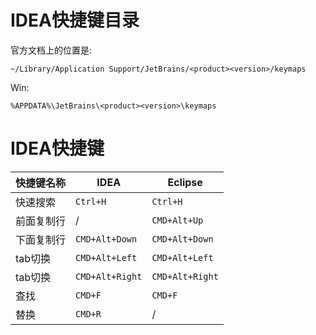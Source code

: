 # IDEA快捷键目录
官方文档上的位置是:

```
~/Library/Application Support/JetBrains/<product><version>/keymaps
```

Win:

```
%APPDATA%\JetBrains\<product><version>\keymaps
```

# IDEA快捷键
| 快捷键名称 | IDEA            | Eclipse         |
|:------|-----------------|-----------------|
| 快速搜索  | `Ctrl+H`        | `Ctrl+H`        |
| 前面复制行 | /               | `CMD+Alt+Up`    |
| 下面复制行 | `CMD+Alt+Down`  | `CMD+Alt+Down`  |
| tab切换 | `CMD+Alt+Left`  | `CMD+Alt+Left`  |
| tab切换 | `CMD+Alt+Right` | `CMD+Alt+Right` |
| 查找    | `CMD+F`         | `CMD+F`         |
| 替换    | `CMD+R`         | /               |

